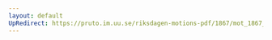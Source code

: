 ```yaml
---
layout: default
UpRedirect: https://pruto.im.uu.se/riksdagen-motions-pdf/1867/mot_1867__ak__186/mot_1867__ak__186-001.pdf
---
```

